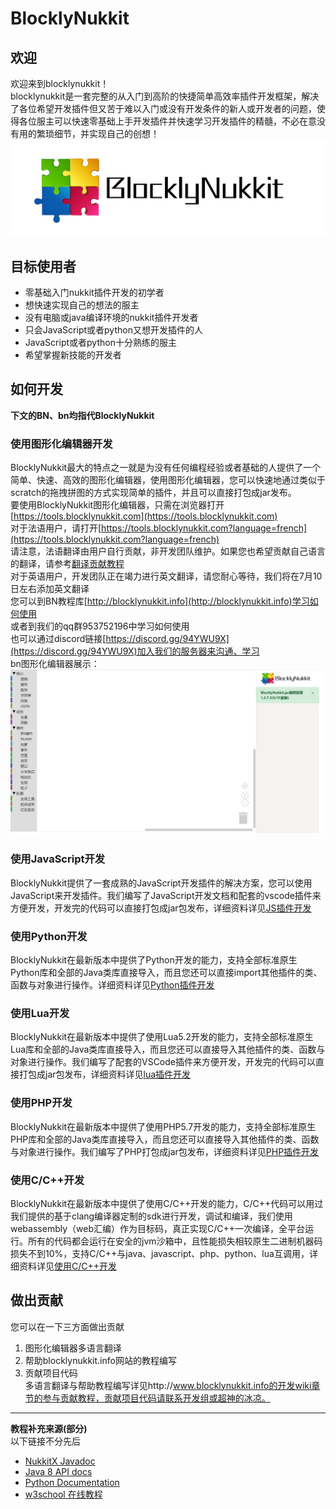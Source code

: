 # BlocklyNukkit  
## 欢迎  
欢迎来到blocklynukkit！  
blocklynukkit是一套完整的从入门到高阶的快捷简单高效率插件开发框架，解决了各位希望开发插件但又苦于难以入门或没有开发条件的新人或开发者的问题，使得各位服主可以快速零基础上手开发插件并快速学习开发插件的精髓，不必在意没有用的繁琐细节，并实现自己的创想！  
![](images/BlocklyNukkit高清.png)  
## 目标使用者  
- 零基础入门nukkit插件开发的初学者  
- 想快速实现自己的想法的服主  
- 没有电脑或java编译环境的nukkit插件开发者  
- 只会JavaScript或者python又想开发插件的人  
- JavaScript或者python十分熟练的服主  
- 希望掌握新技能的开发者  

## 如何开发  
**下文的BN、bn均指代BlocklyNukkit**  
### 使用图形化编辑器开发  
BlocklyNukkit最大的特点之一就是为没有任何编程经验或者基础的人提供了一个简单、快速、高效的图形化编辑器，使用图形化编辑器，您可以快速地通过类似于scratch的拖拽拼图的方式实现简单的插件，并且可以直接打包成jar发布。  
要使用BlocklyNukkit图形化编辑器，只需在浏览器打开[https://tools.blocklynukkit.com](https://tools.blocklynukkit.com)  
对于法语用户，请打开[https://tools.blocklynukkit.com?language=french](https://tools.blocklynukkit.com?language=french)  
请注意，法语翻译由用户自行贡献，非开发团队维护。如果您也希望贡献自己语言的翻译，请参考[翻译贡献教程](https://www.kancloud.cn/superice666/bn_guide/1741091)  
对于英语用户，开发团队正在竭力进行英文翻译，请您耐心等待，我们将在7月10日左右添加英文翻译  
您可以到BN教程库[http://blocklynukkit.info](http://blocklynukkit.info)学习如何使用  
或者到我们的qq群953752196中学习如何使用  
也可以通过discord链接[https://discord.gg/94YWU9X](https://discord.gg/94YWU9X)加入我们的服务器来沟通、学习  
bn图形化编辑器展示：  
![](./images/2.png)  
### 使用JavaScript开发  
BlocklyNukkit提供了一套成熟的JavaScript开发插件的解决方案，您可以使用JavaScript来开发插件。我们编写了JavaScript开发文档和配套的vscode插件来方便开发，开发完的代码可以直接打包成jar包发布，详细资料详见[JS插件开发](https://wiki.blocklynukkit.com/%E8%BF%90%E8%A1%8C%E6%97%B6%E8%A7%A3%E9%87%8A%E8%AF%AD%E8%A8%80/JS%E6%8F%92%E4%BB%B6%E5%BC%80%E5%8F%91/)  
### 使用Python开发  
BlocklyNukkit在最新版本中提供了Python开发的能力，支持全部标准原生Python库和全部的Java类库直接导入，而且您还可以直接import其他插件的类、函数与对象进行操作。详细资料详见[Python插件开发](https://wiki.blocklynukkit.com/%E8%BF%90%E8%A1%8C%E6%97%B6%E8%A7%A3%E9%87%8A%E8%AF%AD%E8%A8%80/Python%E6%8F%92%E4%BB%B6%E5%BC%80%E5%8F%91/)  
### 使用Lua开发  
BlocklyNukkit在最新版本中提供了使用Lua5.2开发的能力，支持全部标准原生Lua库和全部的Java类库直接导入，而且您还可以直接导入其他插件的类、函数与对象进行操作。我们编写了配套的VSCode插件来方便开发，开发完的代码可以直接打包成jar包发布，详细资料详见[lua插件开发](https://wiki.blocklynukkit.com/%E8%BF%90%E8%A1%8C%E6%97%B6%E8%A7%A3%E9%87%8A%E8%AF%AD%E8%A8%80/Lua%E6%8F%92%E4%BB%B6%E5%BC%80%E5%8F%91/)  
### 使用PHP开发  
BlocklyNukkit在最新版本中提供了使用PHP5.7开发的能力，支持全部标准原生PHP库和全部的Java类库直接导入，而且您还可以直接导入其他插件的类、函数与对象进行操作。我们编写了PHP打包成jar包发布，详细资料详见[PHP插件开发](https://wiki.blocklynukkit.com/%E8%BF%90%E8%A1%8C%E6%97%B6%E8%A7%A3%E9%87%8A%E8%AF%AD%E8%A8%80/PHP%E6%8F%92%E4%BB%B6%E5%BC%80%E5%8F%91/)  
### 使用C/C++开发  
BlocklyNukkit在最新版本中提供了使用C/C++开发的能力，C/C++代码可以用过我们提供的基于clang编译器定制的sdk进行开发，调试和编译，我们使用webassembly（web汇编）作为目标码，真正实现C/C++一次编译，全平台运行。所有的代码都会运行在安全的jvm沙箱中，且性能损失相较原生二进制机器码损失不到10%，支持C/C++与java、javascript、php、python、lua互调用，详细资料详见[使用C/C++开发](https://wiki.blocklynukkit.com/%E8%BF%90%E8%A1%8C%E5%89%8D%E7%BC%96%E8%AF%91%E8%AF%AD%E8%A8%80/C-C++%E6%8F%92%E4%BB%B6%E5%BC%80%E5%8F%91/)  
## 做出贡献  
您可以在一下三方面做出贡献  
1. 图形化编辑器多语言翻译  
2. 帮助blocklynukkit.info网站的教程编写  
3. 贡献项目代码  
多语言翻译与帮助教程编写详见http://www.blocklynukkit.info的开发wiki章节的参与贡献教程，贡献项目代码请联系开发组或超神的冰凉。  
*****  
**教程补充来源(部分)**  
以下链接不分先后  
- [NukkitX Javadoc](https://ci.nukkitx.com/job/NukkitX/job/Nukkit/job/master/javadoc/index.html?overview-summary.html)  
- [Java 8 API docs](https://docs.oracle.com/javase/8/docs/api/index.html)  
- [Python Documentation](https://docs.python.org/zh-cn/)  
- [w3school 在线教程](https://www.w3school.com.cn/index.html)  
